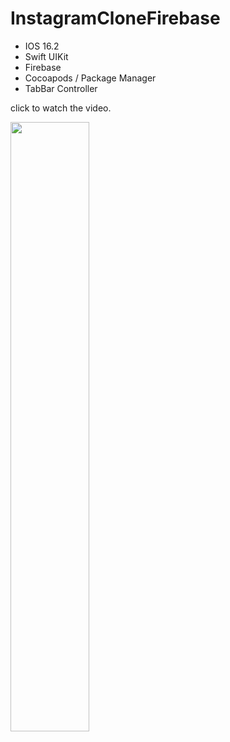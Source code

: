 # InstagramCloneFirebase

- IOS 16.2
- Swift UIKit
- Firebase
- Cocoapods / Package Manager
- TabBar Controller

click to watch the video.

[<img src="https://user-images.githubusercontent.com/9095803/234228347-6fc41805-febc-49a9-813a-2bd1ae5a16f0.jpg" width="50%">](https://www.youtube.com/watch?v=x12GMaJM3tY "Instagram Clone")

